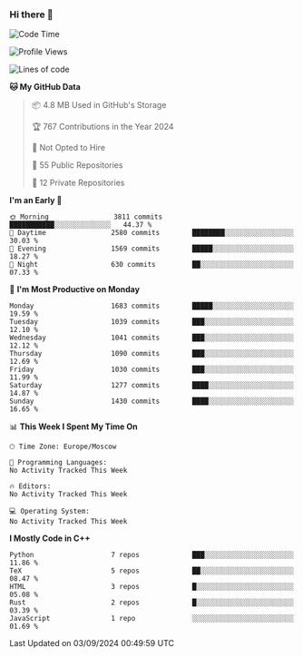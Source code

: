 ### Hi there 👋

<!--
**SemenMartynov/SemenMartynov** is a ✨ _special_ ✨ repository because its `README.md` (this file) appears on your GitHub profile.

Here are some ideas to get you started:

- 🔭 I’m currently working on ...
- 🌱 I’m currently learning ...
- 👯 I’m looking to collaborate on ...
- 🤔 I’m looking for help with ...
- 💬 Ask me about ...
- 📫 How to reach me: ...
- 😄 Pronouns: ...
- ⚡ Fun fact: ...
-->

<!--START_SECTION:waka-->
![Code Time](http://img.shields.io/badge/Code%20Time-0%20secs-blue)

![Profile Views](http://img.shields.io/badge/Profile%20Views-3-blue)

![Lines of code](https://img.shields.io/badge/From%20Hello%20World%20I%27ve%20Written-6.8%20million%20lines%20of%20code-blue)

**🐱 My GitHub Data** 

> 📦 4.8 MB Used in GitHub's Storage 
 > 
> 🏆 767 Contributions in the Year 2024
 > 
> 🚫 Not Opted to Hire
 > 
> 📜 55 Public Repositories 
 > 
> 🔑 12 Private Repositories 
 > 
**I'm an Early 🐤** 

```text
🌞 Morning                3811 commits        ███████████░░░░░░░░░░░░░░   44.37 % 
🌆 Daytime                2580 commits        ████████░░░░░░░░░░░░░░░░░   30.03 % 
🌃 Evening                1569 commits        █████░░░░░░░░░░░░░░░░░░░░   18.27 % 
🌙 Night                  630 commits         ██░░░░░░░░░░░░░░░░░░░░░░░   07.33 % 
```
📅 **I'm Most Productive on Monday** 

```text
Monday                   1683 commits        █████░░░░░░░░░░░░░░░░░░░░   19.59 % 
Tuesday                  1039 commits        ███░░░░░░░░░░░░░░░░░░░░░░   12.10 % 
Wednesday                1041 commits        ███░░░░░░░░░░░░░░░░░░░░░░   12.12 % 
Thursday                 1090 commits        ███░░░░░░░░░░░░░░░░░░░░░░   12.69 % 
Friday                   1030 commits        ███░░░░░░░░░░░░░░░░░░░░░░   11.99 % 
Saturday                 1277 commits        ████░░░░░░░░░░░░░░░░░░░░░   14.87 % 
Sunday                   1430 commits        ████░░░░░░░░░░░░░░░░░░░░░   16.65 % 
```


📊 **This Week I Spent My Time On** 

```text
🕑︎ Time Zone: Europe/Moscow

💬 Programming Languages: 
No Activity Tracked This Week

🔥 Editors: 
No Activity Tracked This Week

💻 Operating System: 
No Activity Tracked This Week
```

**I Mostly Code in C++** 

```text
Python                   7 repos             ███░░░░░░░░░░░░░░░░░░░░░░   11.86 % 
TeX                      5 repos             ██░░░░░░░░░░░░░░░░░░░░░░░   08.47 % 
HTML                     3 repos             █░░░░░░░░░░░░░░░░░░░░░░░░   05.08 % 
Rust                     2 repos             █░░░░░░░░░░░░░░░░░░░░░░░░   03.39 % 
JavaScript               1 repo              ░░░░░░░░░░░░░░░░░░░░░░░░░   01.69 % 
```




 Last Updated on 03/09/2024 00:49:59 UTC
<!--END_SECTION:waka-->